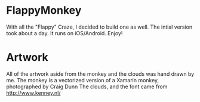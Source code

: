 FlappyMonkey
============


With all the "Flappy" Craze, I decided to build one as well. The intial version took about a day. It runs on iOS/Android. Enjoy!


Artwork
===========
All of the artwork aside from the monkey and the clouds was hand drawn by me. 
The monkey is a vectorized version of a Xamarin monkey, photographed by Craig Dunn
The clouds, and the font came from http://www.kenney.nl/
